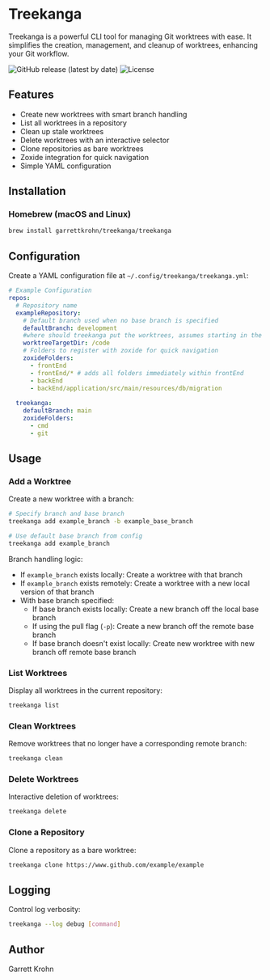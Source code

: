 # Treekanga

Treekanga is a powerful CLI tool for managing Git worktrees with ease. It simplifies the creation, management, and cleanup of worktrees, enhancing your Git workflow.

![GitHub release (latest by date)](https://img.shields.io/github/v/release/garrettkrohn/treekanga)
![License](https://img.shields.io/github/license/garrettkrohn/treekanga)

## Features

- Create new worktrees with smart branch handling
- List all worktrees in a repository
- Clean up stale worktrees
- Delete worktrees with an interactive selector
- Clone repositories as bare worktrees
- Zoxide integration for quick navigation
- Simple YAML configuration

## Installation

### Homebrew (macOS and Linux)

```bash
brew install garrettkrohn/treekanga/treekanga
```

## Configuration

Create a YAML configuration file at `~/.config/treekanga/treekanga.yml`:

```yaml
# Example Configuration
repos:
  # Repository name
  exampleRepository:
    # Default branch used when no base branch is specified
    defaultBranch: development
    #where should treekanga put the worktrees, assumes starting in the $HOME directory
    worktreeTargetDir: /code 
    # Folders to register with zoxide for quick navigation
    zoxideFolders:
      - frontEnd
      - frontEnd/* # adds all folders immediately within frontEnd
      - backEnd
      - backEnd/application/src/main/resources/db/migration
  
  treekanga:
    defaultBranch: main
    zoxideFolders:
      - cmd
      - git
```

## Usage

### Add a Worktree

Create a new worktree with a branch:

```bash
# Specify branch and base branch
treekanga add example_branch -b example_base_branch

# Use default base branch from config
treekanga add example_branch
```

Branch handling logic:
- If `example_branch` exists locally: Create a worktree with that branch
- If `example_branch` exists remotely: Create a worktree with a new local version of that branch
- With base branch specified:
  - If base branch exists locally: Create a new branch off the local base branch
  - If using the pull flag (`-p`): Create a new branch off the remote base branch
  - If base branch doesn't exist locally: Create new worktree with new branch off remote base branch

### List Worktrees

Display all worktrees in the current repository:

```bash
treekanga list
```

### Clean Worktrees

Remove worktrees that no longer have a corresponding remote branch:

```bash
treekanga clean
```

### Delete Worktrees

Interactive deletion of worktrees:

```bash
treekanga delete
```

### Clone a Repository

Clone a repository as a bare worktree:

```bash
treekanga clone https://www.github.com/example/example
```

## Logging

Control log verbosity:

```bash
treekanga --log debug [command]
```

## Author

Garrett Krohn
